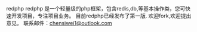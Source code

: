 redphp
redphp 是一个轻量级的php框架，包含redis,db,等基本操作类，您可快速开发项目，专注项目业务。
目前redphp已经发布了第一版.
欢迎fork,欢迎提出意见。
联系邮件：chensiwei1@outlook.com
